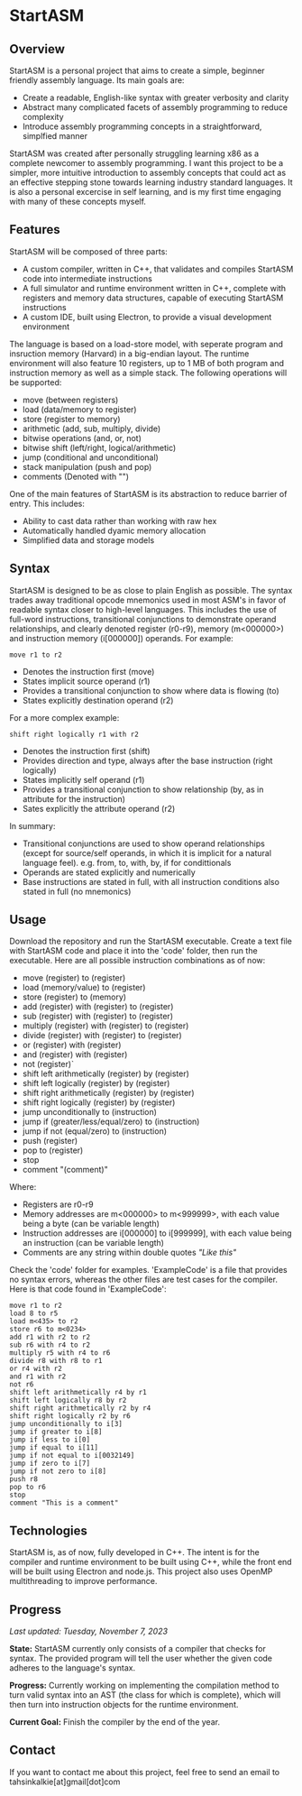 # StartASM

## Overview
StartASM is a personal project that aims to create a simple, beginner friendly assembly language. Its main goals are:
- Create a readable, English-like syntax with greater verbosity and clarity
- Abstract many complicated facets of assembly programming to reduce complexity
- Introduce assembly programming concepts in a straightforward, simplfied manner

StartASM was created after personally struggling learning x86 as a complete newcomer to assembly programming. I want this project to be a simpler, more intuitive introduction to assembly concepts that could act as an effective stepping stone towards learning industry standard languages. It is also a personal excercise in self learning, and is my first time engaging with many of these concepts myself.


## Features
StartASM will be composed of three parts:
- A custom compiler, written in C++, that validates and compiles StartASM code into intermediate instructions
- A full simulator and runtime environment written in C++, complete with registers and memory data structures, capable of executing StartASM instructions
- A custom IDE, built using Electron, to provide a visual development environment

The language is based on a load-store model, with seperate program and insruction memory (Harvard) in a big-endian layout. The runtime environment will also feature 10 registers, up to 1 MB of both program and instruction memory as well as a simple stack. The following operations will be supported:
- move (between registers)
- load (data/memory to register)
- store (register to memory)
- arithmetic (add, sub, multiply, divide)
- bitwise operations (and, or, not)
- bitwise shift (left/right, logical/arithmetic)
- jump (conditional and unconditional)
- stack manipulation (push and pop)
- comments (Denoted with "")

One of the main features of StartASM is its abstraction to reduce barrier of entry. This includes:
- Ability to cast data rather than working with raw hex
- Automatically handled dyamic memory allocation
- Simplified data and storage models


## Syntax
StartASM is designed to be as close to plain English as possible. The syntax trades away traditional opcode mnemonics used in most ASM's in favor of readable syntax closer to high-level languages. This includes the use of full-word instructions, transitional conjunctions to demonstrate operand relationships, and clearly denoted register (r0-r9), memory (m<000000>) and instruction memory (i[000000]) operands. For example:

`move r1 to r2`
- Denotes the instruction first (move)
- States implicit source operand (r1)
- Provides a transitional conjunction to show where data is flowing (to)
- States explicitly destination operand (r2)

For a more complex example:

`shift right logically r1 with r2`
- Denotes the instruction first (shift)
- Provides direction and type, always after the base instruction (right logically)
- States implicitly self operand (r1)
- Provides a transitional conjunction to show relationship (by, as in attribute for the instruction)
- Sates explicitly the attribute operand (r2)

In summary:
- Transitional conjunctions are used to show operand relationships (except for source/self operands, in which it is implicit for a natural language feel). e.g. from, to, with, by, if for condittionals
- Operands are stated explicitly and numerically
- Base instructions are stated in full, with all instruction conditions also stated in full (no mnemonics)


## Usage
Download the repository and run the StartASM executable. Create a text file with StartASM code and place it into the 'code' folder, then run the executable. Here are all possible instruction combinations as of now:

- move (register) to (register)
- load (memory/value) to (register)
- store (register) to (memory)
- add (register) with (register) to (register)
- sub (register) with (register) to (register)
- multiply (register) with (register) to (register)
- divide (register) with (register) to (register)
- or (register) with (register)
- and (register) with (register)
- not (register)`
- shift left arithmetically (register) by (register)
- shift left logically (register) by (register)
- shift right arithmetically (register) by (register)
- shift right logically (register) by (register)
- jump unconditionally to (instruction)
- jump if (greater/less/equal/zero) to (instruction)
- jump if not (equal/zero) to (instruction)
- push (register)
- pop to (register)
- stop
- comment "(comment)"

Where: 
- Registers are r0-r9
- Memory addresses are m<000000> to m<999999>, with each value being a byte (can be variable length)
- Instruction addresses are i[000000] to i[999999], with each value being an instruction (can be variable length)
- Comments are any string within double quotes *"Like this"*

Check the 'code' folder for examples. 'ExampleCode' is a file that provides no syntax errors, whereas the other files are test cases for the compiler. Here is that code found in 'ExampleCode':

```
move r1 to r2
load 8 to r5
load m<435> to r2
store r6 to m<0234>
add r1 with r2 to r2
sub r6 with r4 to r2
multiply r5 with r4 to r6
divide r8 with r8 to r1
or r4 with r2
and r1 with r2
not r6
shift left arithmetically r4 by r1
shift left logically r8 by r2
shift right arithmetically r2 by r4
shift right logically r2 by r6
jump unconditionally to i[3]
jump if greater to i[8]
jump if less to i[0]
jump if equal to i[11]
jump if not equal to i[0032149]
jump if zero to i[7]
jump if not zero to i[8]
push r8
pop to r6
stop
comment "This is a comment"
```


## Technologies
StartASM is, as of now, fully developed in C++. The intent is for the compiler and runtime environment to be built using C++, while the front end will be built using Electron and node.js. This project also uses OpenMP multithreading to improve performance.

## Progress
*Last updated: Tuesday, November 7, 2023*

**State:** StartASM currently only consists of a compiler that checks for syntax. The provided program will tell the user whether the given code adheres to the language's syntax. 

**Progress:** Currently working on implementing the compilation method to turn valid syntax into an AST (the class for which is complete), which will then turn into instruction objects for the runtime environment.

**Current Goal:** Finish the compiler by the end of the year.

## Contact
If you want to contact me about this project, feel free to send an email to tahsinkalkie[at]gmail[dot]com